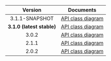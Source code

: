 | Version | Documents |
|:---:|---|
| 3.1.1-SNAPSHOT | [API class diagram](3.1.1-SNAPSHOT/api_class_diagram.svg) |
| **3.1.0 (latest stable)** | [API class diagram](3.1.0/api_class_diagram.svg) |
| 3.0.2 | [API class diagram](3.0.2/api_class_diagram.svg) |
| 2.1.1 | [API class diagram](2.1.1/api_class_diagram.svg) |
| 2.0.2 | [API class diagram](2.0.2/api_class_diagram.svg) |
